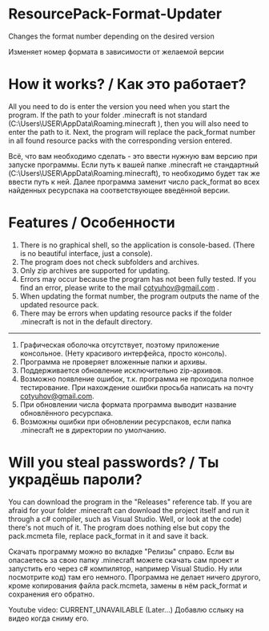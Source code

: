 # ResourcePack-Format-Updater
Changes the format number depending on the desired version

Изменяет номер формата в зависимости от желаемой версии

# How it works? / Как это работает?
All you need to do is enter the version you need when you start the program.
If the path to your folder .minecraft is not standard (C:\Users\USER\AppData\Roaming\.minecraft ), then you will also need to enter the path to it.
Next, the program will replace the pack_format number in all found resource packs with the corresponding version entered.

Всё, что вам необходимо сделать - это ввести нужную вам версию при запуске программы.
Если путь к вашей папке .minecraft не стандартный (C:\Users\USER\AppData\Roaming\.minecraft), то необходимо будет так же ввести путь к ней.
Далее программа заменит число pack_format во всех найденных ресурспака на соответствующее введённой версии.

# Features / Особенности
1. There is no graphical shell, so the application is console-based. (There is no beautiful interface, just a console).
2. The program does not check subfolders and archives.
3. Only zip archives are supported for updating.
4. Errors may occur because the program has not been fully tested. If you find an error, please write to the mail cotyuhov@gmail.com .
5. When updating the format number, the program outputs the name of the updated resource pack.
6. There may be errors when updating resource packs if the folder .minecraft is not in the default directory.
--------------------------------------------------------------------------------------------------------------------
1. Графическая оболочка отсутствует, поэтому приложение консольное. (Нету красивого интерфейса, просто консоль).
2. Программа не проверяет вложенные папки и архивы. 
3. Поддерживается обновление исключительно zip-архивов.
4. Возможно появление ошибок, т.к. программа не проходила полное тестирование. При нахождение ошибки просьба написать на почту cotyuhov@gmail.com.
5. При обновлении числа формата программа выводит название обновлённого ресурспака.
6. Возможны ошибки при обновлении ресурспаков, если папка .minecraft не в директории по умолчанию.

# Will you steal passwords? / Ты украдёшь пароли?

You can download the program in the "Releases" reference tab.
If you are afraid for your folder .minecraft can download the project itself and run it through a c# compiler, such as Visual Studio.
Well, or look at the code) there's not much of it.
The program does nothing else but copy the pack.mcmeta file, replace pack_format in it and save it back.

Скачать программу можно во вкладке "Релизы" справо.
Если вы опасаетесь за свою папку .minecraft можете скачать сам проект и запустить его через c# компилятор, например Visual Studio. 
Ну или посмотрите код) там его немного.
Программа не делает ничего другого, кроме копирования файла pack.mcmeta, замены в нём pack_format и сохранения его обратно.

Youtube video: CURRENT_UNAVAILABLE (Later...)
Добавлю сслыку на видео когда сниму его.
